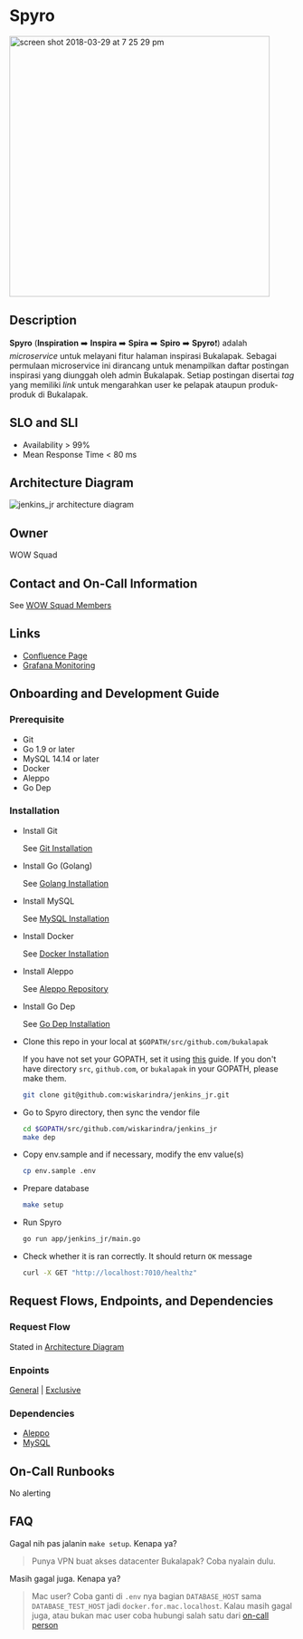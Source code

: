 # Spyro
<img width="460" alt="screen shot 2018-03-29 at 7 25 29 pm" src="https://user-images.githubusercontent.com/9160614/38088731-0f21b3e0-3387-11e8-9faf-4e601b648d5e.png">

## Description

**Spyro** (**Inspiration** :arrow_right: **Inspira** :arrow_right: **Spira** :arrow_right: **Spiro** :arrow_right: **Spyro**:heavy_exclamation_mark:) adalah _microservice_ untuk melayani fitur halaman inspirasi Bukalapak. Sebagai permulaan microservice ini dirancang untuk menampilkan daftar postingan inspirasi yang diunggah oleh admin Bukalapak. Setiap postingan disertai _tag_ yang memiliki _link_ untuk mengarahkan user ke pelapak ataupun produk-produk di Bukalapak.

## SLO and SLI
- Availability > 99%
- Mean Response Time < 80 ms

## Architecture Diagram

![jenkins_jr architecture diagram](https://user-images.githubusercontent.com/9160614/37889699-d6e1e8c4-30f7-11e8-84d4-9b9b29d000dd.png)

## Owner

WOW Squad

## Contact and On-Call Information

See [WOW Squad Members](https://bukalapak.atlassian.net/wiki/spaces/WOW/overview)

## Links

- [Confluence Page](https://bukalapak.atlassian.net/wiki/spaces/WOW/pages/485720567/Spyro)
- [Grafana Monitoring](https://grafana-mon.bldevs.info/dashboard/db/wow-microservices?orgId=1&from=now-1h&to=now&refresh=5s)

## Onboarding and Development Guide

### Prerequisite
- Git
- Go 1.9 or later
- MySQL 14.14 or later
- Docker
- Aleppo
- Go Dep

### Installation

- Install Git

  See [Git Installation](https://git-scm.com/book/en/v2/Getting-Started-Installing-Git)

- Install Go (Golang)

  See [Golang Installation](https://golang.org/doc/install)

- Install MySQL

  See [MySQL Installation](https://www.mysql.com/downloads/)

- Install Docker

  See [Docker Installation](https://docs.docker.com/install/)

- Install Aleppo

  See [Aleppo Repository](https://github.com/bukalapak/aleppo)

- Install Go Dep

  See [Go Dep Installation](https://github.com/golang/dep#installation)

- Clone this repo in your local at `$GOPATH/src/github.com/bukalapak`

  If you have not set your GOPATH, set it using [this](https://golang.org/doc/code.html#GOPATH) guide.
  If you don't have directory `src`, `github.com`, or `bukalapak` in your GOPATH, please make them.

  ```sh
  git clone git@github.com:wiskarindra/jenkins_jr.git
  ```

- Go to Spyro directory, then sync the vendor file

  ```sh
  cd $GOPATH/src/github.com/wiskarindra/jenkins_jr
  make dep
  ```

- Copy env.sample and if necessary, modify the env value(s)

  ```sh
  cp env.sample .env
  ```

- Prepare database

  ```sh
  make setup
  ```

- Run Spyro

  ```sh
  go run app/jenkins_jr/main.go
  ```

- Check whether it is ran correctly. It should return `OK` message

  ```sh
  curl -X GET "http://localhost:7010/healthz"
  ```

## Request Flows, Endpoints, and Dependencies

### Request Flow

Stated in [Architecture Diagram](https://github.com/wiskarindra/jenkins_jr#architecture-diagram)

### Enpoints
[General](https://blueprint.bukalapak.io/#inspirations) | [Exclusive](https://blueprint.bukalapak.io/exclusive.html#inspirations)

### Dependencies
- [Aleppo](https://github.com/bukalapak/aleppo)
- [MySQL](https://www.mysql.com/)

## On-Call Runbooks

No alerting

## FAQ
Gagal nih pas jalanin `make setup`. Kenapa ya?
> Punya VPN buat akses datacenter Bukalapak? Coba nyalain dulu.

Masih gagal juga. Kenapa ya?
>Mac user? Coba ganti di `.env` nya bagian `DATABASE_HOST` sama `DATABASE_TEST_HOST` jadi `docker.for.mac.localhost`. Kalau masih gagal juga, atau bukan mac user coba hubungi salah satu dari [on-call person](https://github.com/wiskarindra/jenkins_jr#contact-and-on-call-information)
